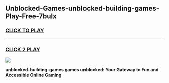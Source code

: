 
## Unblocked-Games-unblocked-building-games-Play-Free-7bulx
<h3>
<a href="https://premium76.site?title=unblocked-building-games&ref=18A1">CLICK TO PLAY</a></h3>
<hr>

<h3>
<a href="https://premium76.site?title=unblocked-building-games&ref=18A1">CLICK 2 PLAY</a>
  
</h3>

<a href="https://premium76.site?title=unblocked-building-games&ref=18A1"><img src="https://clearcache.store/games.png"></a>


**unblocked-building-games games unblocked: Your Gateway to Fun and Accessible Online Gaming**
